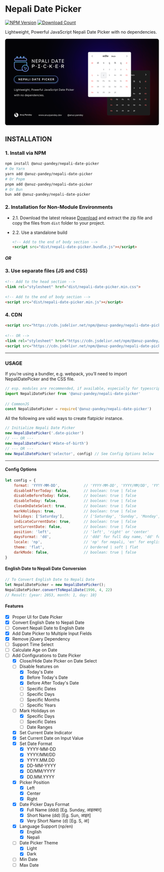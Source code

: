 # Nepali Date Picker
[![NPM Version][npm-image]][npm-url]
[![Download Count][download-count]][npm-url]

[npm-url]: https://npmjs.org/package/@anuz-pandey/nepali-date-picker
[npm-image]: https://img.shields.io/npm/v/@anuz-pandey/nepali-date-picker.svg?style=flat-square
[download-count]: https://img.shields.io/npm/dt/@anuz-pandey/nepali-date-picker.svg?style=flat-square


Lightweight, Powerful JavaScript Nepali Date Picker with no dependencies.

![branding-image.png](public%2Fimg%2Fbranding-image.png)

## INSTALLATION

### 1. Install via NPM

```bash
npm install @anuz-pandey/nepali-date-picker
# Oe Yarn
yarn add @anuz-pandey/nepali-date-picker
# Or Pnpm
pnpm add @anuz-pandey/nepali-date-picker
# Or Bun
bun add @anuz-pandey/nepali-date-picker
```

### 2. Installation for Non-Module Environments

- 2.1. Download the latest release
  [Download](https://github.com/anuzpandey/nepali-date-picker/releases/latest) and extract the zip file and copy the files from `dist` folder to your project.

- 2.2. Use a standalone build
    ```html
    <!-- Add to the end of body section -->
    <script src="dist/nepali-date-picker.bundle.js"></script>
    ```

##### OR

### 3. Use separate files (JS and CSS)

```html
<!-- Add to the head section -->
<link rel="stylesheet" href="dist/nepali-date-picker.min.css">

<!-- Add to the end of body section -->
<script src="dist/nepali-date-picker.min.js"></script>
```

### 4. CDN

```html
<script src="https://cdn.jsdelivr.net/npm/@anuz-pandey/nepali-date-picker/dist/nepali-date-picker.bundle.min.js"></script>

<!-- OR -->
<link rel="stylesheet" href="https://cdn.jsdelivr.net/npm/@anuz-pandey/nepali-date-picker/dist/nepali-date-picker.min.css">
<script src="https://cdn.jsdelivr.net/npm/@anuz-pandey/nepali-date-picker/dist/nepali-date-picker.min.js"></script>
```
---

### USAGE

If you’re using a bundler, e.g. webpack, you’ll need to import NepaliDatePicker and the CSS file.

```javascript
// esp. modules are recommended, if available, especially for typescript
import NepaliDatePicker from '@anuz-pandey/nepali-date-picker'

// CommonJS
const NepaliDatePicker = require('@anuz-pandey/nepali-date-picker')
````

All the following are valid ways to create flatpickr instance.

```javascript
// Initialize Nepali Date Picker
new NepaliDatePicker('.date-picker')
// --- OR ---
new NepaliDatePicker('#date-of-birth')
// --- OR ---
new NepaliDatePicker('selector', config) // See Config Options below
```

---

#### Config Options

```javascript
let config = {
    format: 'YYYY-MM-DD',           // 'YYYY-MM-DD', 'YYYY/MM/DD', 'YYYY.MM.DD', 'DD-MM-YYYY', 'DD/MM/YYYY', 'DD.MM.YYYY'  
    disableAfterToday: false,       // boolean: true | false
    disableBeforeToday: false,      // boolean: true | false
    disableToday: false,            // boolean: true | false
    closeOnDateSelect: true,        // boolean: true | false
    markHolidays: true,             // boolean: true | false
    holidays: ['Saturday'],         // ['Saturday', 'Sunday', 'Monday', 'Tuesday', 'Wednesday', 'Thursday', 'Friday']
    indicateCurrentDate: true,      // boolean: true | false
    setCurrentDate: false,          // boolean: true | false
    position: 'left',               // 'left', 'right' or 'center'
    daysFormat: 'dd',               // 'ddd' for full day name, 'dd' for short day name, 'd' for 1 letter day name
    locale: 'np',                   // 'np' for nepali, 'en' for english
    theme: 'flat',                  // bordered | soft | flat
    darkMode: false,                // boolean: true | false
}
````

#### English Date to Nepali Date Conversion

```javascript
// To Convert English Date to Nepali Date
let NepaliDatePicker = new NepaliDatePicker();
NepaliDatePicker.convertToNepaliDate(1996, 4, 22)
// Result: {year: 2053, month: 1, day: 10}
```

#### Features



- [x] Proper UI for Date Picker
- [x] Convert English Date to Nepali Date
- [ ] Convert Nepali Date to English Date
- [x] Add Date Picker to Multiple Input Fields
- [x] Remove jQuery Dependency
- [ ] Support Time Select
- [ ] Calculate Age on Date
- [ ] Add Configurations to Date Picker
    - [x] Close/Hide Date Picker on Date Select
    - [ ] Disable features on
        - [x] Today's Date
        - [x] Before Today's Date
        - [x] Before After Today's Date
        - [ ] Specific Dates
        - [ ] Specific Days
        - [ ] Specific Months
        - [ ] Specific Years
    - [ ] Mark Holidays on
        - [x] Specific Days
        - [ ] Specific Dates
        - [ ] Date Ranges
    - [x] Set Current Date Indicator
    - [x] Set Current Date on Input Value
    - [x] Set Date Format
        - [x] YYYY-MM-DD
        - [x] YYYY/MM/DD
        - [x] YYYY.MM.DD
        - [x] DD-MM-YYYY
        - [x] DD/MM/YYYY
        - [x] DD.MM.YYYY
    - [x] Picker Position
        - [x] Left
        - [x] Center
        - [x] Right
    - [x] Date Picker Days Format
        - [x] Full Name (ddd) [Eg. Sunday, आइतबार]
        - [x] Short Name (dd) [Eg. Sun, आइत]
        - [x] Very Short Name (d) [Eg. S, आ]
    - [x] Language Support (np/en)
        - [x] English
        - [x] Nepali
    - [ ] Date Picker Theme
        - [x] Light
        - [x] Dark
    - [ ] Min Date
    - [ ] Max Date